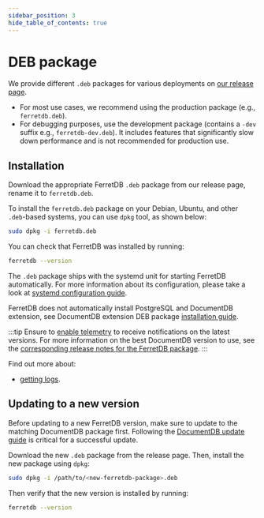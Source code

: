 ```yaml
---
sidebar_position: 3
hide_table_of_contents: true
---
```


# DEB package

We provide different `.deb` packages for various deployments on [our release page](https://github.com/FerretDB/FerretDB/releases/).

- For most use cases, we recommend using the production package (e.g., `ferretdb.deb`).
- For debugging purposes, use the development package (contains a `-dev` suffix e.g., `ferretdb-dev.deb`).
  It includes features that significantly slow down performance and is not recommended for production use.

## Installation

Download the appropriate FerretDB `.deb` package from our release page,
rename it to `ferretdb.deb`.

To install the `ferretdb.deb` package on your Debian, Ubuntu, and other `.deb`-based systems,
you can use `dpkg` tool, as shown below:

```sh
sudo dpkg -i ferretdb.deb
```

You can check that FerretDB was installed by running:

```sh
ferretdb --version
```

The `.deb` package ships with the systemd unit for starting FerretDB automatically.
For more information about its configuration, please take a look at [systemd configuration guide](systemd.md).

FerretDB does not automatically install PostgreSQL and DocumentDB extension,
see DocumentDB extension DEB package [installation guide](../documentdb/deb.md).

:::tip
Ensure to [enable telemetry](../../telemetry.md) to receive notifications on the latest versions.
For more information on the best DocumentDB version to use, see the [corresponding release notes for the FerretDB package](https://github.com/FerretDB/FerretDB/releases/).
:::

Find out more about:

- [getting logs](../../configuration/observability.md#logging).

## Updating to a new version

Before updating to a new FerretDB version, make sure to update to the matching DocumentDB package first.
Following the [DocumentDB update guide](../documentdb/docker.md#updating-to-a-new-version) is critical for a successful update.

Download the new `.deb` package from the release page.
Then, install the new package using `dpkg`:

```sh
sudo dpkg -i /path/to/<new-ferretdb-package>.deb
```

Then verify that the new version is installed by running:

```sh
ferretdb --version
```
